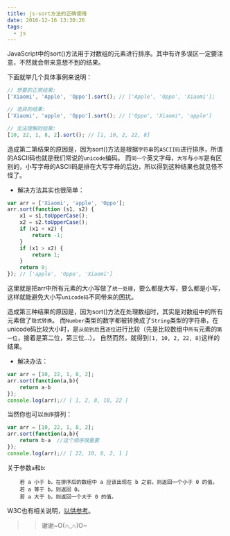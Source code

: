 ```yaml
---
title: js-sort方法的正确使用
date: 2016-12-16 13:30:26
tags:
  - js
---
```

JavaScript中的sort()方法用于对数组的元素进行排序。其中有许多误区一定要注意，不然就会带来意想不到的结果。
<!--more-->
下面就举几个具体事例来说明：
```Javascript
// 想要的正常结果:
['Xiaomi', 'Apple', 'Oppo'].sort(); // ['Apple', 'Oppo', 'Xiaomi'];

// 诡异的结果:
['Xiaomi', 'apple', 'Oppo'].sort(); // ['Oppo', 'Xiaomi", 'apple']

// 无法理解的结果:
[10, 22, 1, 8, 2].sort(); // [1, 10, 2, 22, 8]
```
造成第二第结果的原因是，因为sort()方法是根据`字符串`的`ASCII码`进行排序，所谓的ASCII码也就是我们常说的`unicode`编码。
而`同一个`英文字母，`大写`与`小写`是有区别的，小写字母的ASCII码是排在大写字母的后边，所以得到这种结果也就见怪不怪了。
* 解决方法其实也很简单：
```Javascript
var arr = ['Xiaomi', 'apple', 'Oppo'];
arr.sort(function (s1, s2) {
    x1 = s1.toUpperCase();
    x2 = s2.toUpperCase();
    if (x1 < x2) {
        return -1;
    }
    if (x1 > x2) {
        return 1;
    }
    return 0;
}); // ['apple', 'Oppo', 'Xiaomi']
```
这里就是把arr中所有元素的大小写做了`统一处理`，要么都是大写，要么都是小写，这样就能避免大小写`unicode码`不同带来的困扰。

造成第三种结果的原因是，因为sort()方法在处理数组时，其实是对数组中的所有元素做了`隐式转换`。
而`Number`类型的数字都被转换成了`String`类型的字符串，在unicode码比较大小时，是`从前到后`且`逐位`进行比较（先是比较数组中`所有`元素的`第一位`，接着是第二位，第三位...）。
自然而然，就得到`[1, 10, 2, 22, 8]`这样的结果。
* 解决办法：
```Javascript
var arr = [10, 22, 1, 8, 2];
arr.sort(function(a,b){
    return a-b
});
console.log(arr);// [ 1, 2, 8, 10, 22 ]
```
当然你也可以`倒序`排列：
```Javascript
var arr = [10, 22, 1, 8, 2];
arr.sort(function(a,b){
    return b-a  //这个顺序很重要
});
console.log(arr);// [ 22, 10, 8, 2, 1 ]
```
关于参数`a`和`b`:

        若 a 小于 b，在排序后的数组中 a 应该出现在 b 之前，则返回一个小于 0 的值。
        若 a 等于 b，则返回 0。
        若 a 大于 b，则返回一个大于 0 的值。
W3C也有相关说明，[以供参考](http://www.w3school.com.cn/jsref/jsref_sort.asp "sort方法")。
>> 谢谢~O(∩_∩)O~



